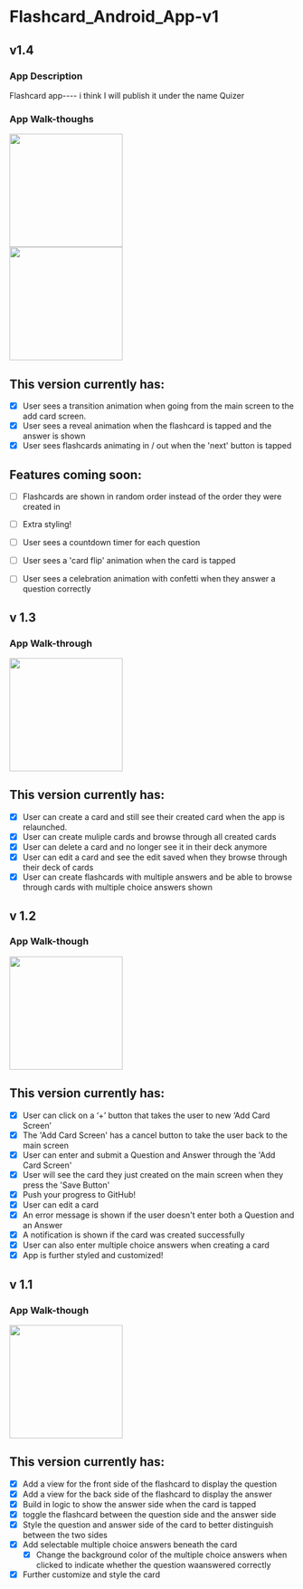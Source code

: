 # Flashcard_Android_App-v1
## v1.4

### App Description
Flashcard app---- i think I will publish it under the name Quizer

### App Walk-thoughs
<img src = "https://i.imgur.com/38qxA1x.gif" width=200><br>
<img src = "https://i.imgur.com/E9jYSA6.gif" width = 200><br>
## This version currently has:
- [x] User sees a transition animation when going from the main screen to the add card screen.
- [x] User sees a reveal animation when the flashcard is tapped and the answer is shown
- [x] User sees flashcards animating in / out when the 'next' button is tapped

## Features coming soon:
- [ ] Flashcards are shown in random order instead of the order they were created in
- [ ] Extra styling!
- [ ] User sees a countdown timer for each question
- [ ] User sees a 'card flip' animation when the card is tapped
- [ ] User sees a celebration animation with confetti when they answer a question correctly


## v 1.3

### App Walk-through

<img src="https://i.imgur.com/StrTJv4.gif" width=200><br>

## This version currently has:
- [x] User can create a card and still see their created card when the app is relaunched.
- [x] User can create muliple cards and browse through all created cards
- [x] User can delete a card and no longer see it in their deck anymore
- [x] User can edit a card and see the edit saved when they browse through their deck of cards
- [x] User can create flashcards with multiple answers and be able to browse through cards with multiple choice answers shown

## v 1.2
### App Walk-though

<img src="https://i.imgur.com/kAeCaPi.gif" width=200><br>

## This version currently has:
- [x] User can click on a ‘+’ button that takes the user to new ‘Add Card Screen’
- [x] The 'Add Card Screen' has a cancel button to take the user back to the main screen
- [x] User can enter and submit a Question and Answer through the 'Add Card Screen'
- [x] User will see the card they just created on the main screen when they press the 'Save Button'
- [x] Push your progress to GitHub!
- [x] User can edit a card
- [x] An error message is shown if the user doesn't enter both a Question and an Answer
- [x] A notification is shown if the card was created successfully
- [x] User can also enter multiple choice answers when creating a card
- [x] App is further styled and customized!

## v 1.1

### App Walk-though
<img src="https://i.imgur.com/sOMpZE0.gif" width=200><br>

## This version currently has:

- [X] Add a view for the front side of the flashcard to display the question
- [X] Add a view for the back side of the flashcard to display the answer
- [X] Build in logic to show the answer side when the card is tapped
- [X] toggle the flashcard between the question side and the answer side
- [X] Style the question and answer side of the card to better distinguish between the two sides
- [X] Add selectable multiple choice answers beneath the card
   - [X] Change the background color of the multiple choice answers when clicked to indicate whether the question waanswered correctly
- [X] Further customize and style the card
